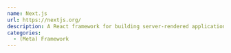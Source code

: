 ```yaml
---
name: Next.js
url: https://nextjs.org/
description: A React framework for building server-rendered applications.
categories:
  - (Meta) Framework
---
```


